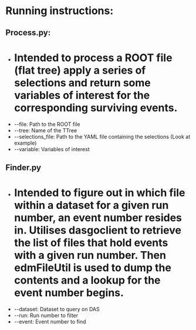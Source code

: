 # Running instructions:

## Process.py:
- # Intended to process a ROOT file (flat tree) apply a series of selections and return some variables of interest for the corresponding surviving events.
- --file: Path to the ROOT file
- --tree: Name of the TTree
- --selections_file: Path to the YAML file containing the selections (Look at example)
- --variable: Variables of interest

## Finder.py
- # Intended to figure out in which file within a dataset for a given run number, an event number resides in. Utilises dasgoclient to retrieve the list of files that hold events with a given run number. Then edmFileUtil is used to dump the contents and a lookup for the event number begins.
- --dataset: Dataset to query on DAS
- --run: Run number to filter
- --event: Event number to find
